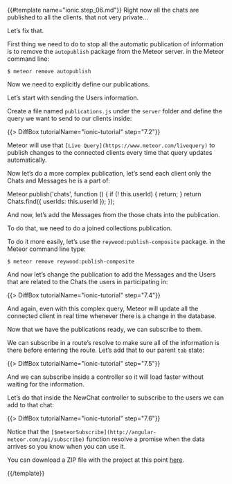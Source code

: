 {{#template name="ionic.step_06.md"}}
Right now all the chats are published to all the clients. that not very private…

Let’s fix that.

First thing we need to do to stop all the automatic publication of information is to remove the `autopublish` package from the Meteor server. in the Meteor command line:

    $ meteor remove autopublish

Now we need to explicitly define our publications.

Let’s start with sending the Users information.

Create a file named `publications.js` under the `server` folder and define the query we want to send to our clients inside:

{{> DiffBox tutorialName="ionic-tutorial" step="7.2"}}

Meteor will use that `[Live Query](https://www.meteor.com/livequery)` to publish changes to the connected clients every time that query updates automatically.

Now let’s do a more complex publication, let’s send each client only the Chats and Messages he is a part of:

  Meteor.publish('chats', function () {
       if (! this.userId) {
         return;
       }
       return Chats.find({ userIds: this.userId });
  });

And now, let’s add the Messages from the those chats into the publication.

To do that, we need to do a joined collections publication.

To do it more easily, let’s use the `reywood:publish-composite` package.  in the Meteor command line type:

    $ meteor remove reywood:publish-composite

And now let’s change the publication to add the Messages and the Users that are related to the Chats the users in participating in:

{{> DiffBox tutorialName="ionic-tutorial" step="7.4"}}

And again, even with this complex query, Meteor will update all the connected client in real time whenever there is a change in the database.

Now that we have the publications ready, we can subscribe to them.

We can subscribe in a route’s resolve to make sure all of the information is there before entering the route.
Let’s add that to our parent `tab` state:

{{> DiffBox tutorialName="ionic-tutorial" step="7.5"}}

And we can subscribe inside a controller so it will load faster without waiting for the information.

Let’s do that inside the NewChat controller to subscribe to the users we can add to that chat:

{{> DiffBox tutorialName="ionic-tutorial" step="7.6"}}

Notice that the `[$meteorSubscribe](http://angular-meteor.com/api/subscribe)` function resolve a promise when the data arrives so you know when you can use it.

You can download a ZIP file with the project at this point [here](https://github.com/idanwe/ionic-cli-meteor-whatsapp-tutorial/archive/dbb4b9cc0e3e98ef8e431f9fcc2c0c78d499fc8e.zip).

{{/template}}
